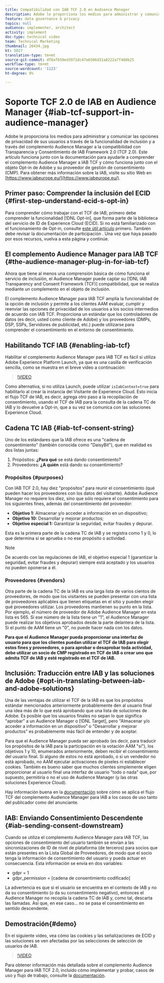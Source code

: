 ```yaml
---
title: Compatibilidad con IAB TCF 2.0 en Audience Manager
description: Adobe le proporciona los medios para administrar y comunicar las opciones de privacidad de sus usuarios a través de la funcionalidad de inclusión y a través del complemento Audience Manager a la compatibilidad con Transparencia y Consentimiento de IAB Framework 2.0 (TCF 2.0). Este artículo funciona junto con la documentación para ayudarle a comprender el complemento Audience Manager a IAB TCF y cómo funciona junto con el objeto Opt-in de Adobe y su proveedor de gestión de consentimiento (CMP).
feature: data governance & privacy
topics: null
audience: implementer, architect
activity: implement
doc-type: technical video
team: Technical Marketing
thumbnail: 26434.jpg
kt: 5027
translation-type: tm+mt
source-git-commit: df8afb50ed3971dc47e6506d31a8222a7f488b25
workflow-type: tm+mt
source-wordcount: '1123'
ht-degree: 0%

---
```



# Soporte TCF 2.0 de IAB en Audience Manager {#iab-tcf-support-in-audience-manager}

Adobe le proporciona los medios para administrar y comunicar las opciones de privacidad de sus usuarios a través de la funcionalidad de inclusión y a través del complemento Audience Manager a la compatibilidad con Transparencia y Consentimiento de IAB Framework 2.0 (TCF 2.0). Este artículo funciona junto con la documentación para ayudarle a comprender el complemento Audience Manager a IAB TCF y cómo funciona junto con el objeto Opt-in de Adobe y su proveedor de gestión de consentimiento (CMP). Para obtener más información sobre la IAB, visite su sitio Web en [https://www.iabeurope.eu/](https://www.iabeurope.eu/).

## Primer paso: Comprender la inclusión del ECID {#first-step-understand-ecid-s-opt-in}

Para comprender cómo trabajar con el TCF de IAB, primero debe comprender la funcionalidad [!DNL Opt-in], que forma parte de la biblioteca del servicio de ID de Experience Cloud (ECID). Si no está familiarizado con el funcionamiento de Opt-in, consulte [este útil artículo](https://docs.adobe.com/content/help/en/core-services-learn/tutorials/id-service/use-opt-in-to-control-experience-cloud-activities-based-on-user-consent.html) primero. También debe revisar la documentación de participación [](https://docs.adobe.com/content/help/es-ES/id-service/using/implementation/opt-in-service/optin-overview.html). Una vez que haya pasado por esos recursos, vuelva a esta página y continúe.

## El complemento Audience Manager para IAB TCF {#the-audience-manager-plug-in-for-iab-tcf}

Ahora que tiene al menos una comprensión básica de cómo funciona el servicio de inclusión, el Audience Manager puede captar su [!DNL IAB Transparency and Consent Framework (TCF)] compatibilidad, que se realiza mediante un complemento en el objeto de inclusión.

El complemento Audience Manager para IAB TCF amplía la funcionalidad de la opción de inclusión y permite a los clientes AAM evaluar, cumplir y reenviar las opciones de privacidad de los usuarios a los socios intermedios de acuerdo con IAB TCF. Proporciona un estándar que los controladores de datos (es decir, usted como cliente de Adobe) y los proveedores (DMPs, DSP, SSPs, Servidores de publicidad, etc.) puede utilizarse para comprender el consentimiento en el entorno de consentimiento.

## Habilitando TCF IAB {#enabling-iab-tcf}

Habilitar el complemento Audience Manager para IAB TCF es fácil si utiliza Adobe Experience Platform Launch, ya que es una casilla de verificación sencilla, como se muestra en el breve vídeo a continuación:

>[!VIDEO](https://video.tv.adobe.com/v/26433/?quality=12)

Como alternativa, si no utiliza Launch, puede utilizar `isIabContext=true` para habilitarlo al crear la instancia del Visitante de Experience Cloud. Esto inicia el flujo TCF de IAB, es decir, agrega otro paso a la recopilación de consentimiento, usando el TCF de IAB para la consulta de la cadena TC de IAB y lo devuelve a Opt-in, que a su vez se comunica con las soluciones Experience Cloud.

## Cadena TC IAB {#iab-tcf-consent-string}

Uno de los estándares que la IAB ofrece es una &quot;cadena de consentimiento&quot; (también conocida como &quot;DaisyBit&quot;), que en realidad es dos listas juntas:

1. Propósitos: **¿Para qué** se está dando consentimiento?
1. Proveedores: **¿A quién** está dando su consentimiento?

### Propósitos {#purposes}

Con IAB TCF 2.0, hay diez &quot;propósitos&quot; para reunir el consentimiento (qué pueden hacer los proveedores con los datos del visitante). Adobe Audience Manager no requiere los diez, sino que sólo requiere el consentimiento para los siguientes fines, además del consentimiento del proveedor:

* **Objetivo 1:** Almacenar y/o acceder a información en un dispositivo;
* **Objetivo 10:** Desarrollar y mejorar productos;
* **Objetivo especial 1:** Garantizar la seguridad, evitar fraudes y depurar.

Esta es la primera parte de la cadena TC de IAB y se registra como 1 y 0, lo que determina si se aprueba o no ese propósito o actividad.

>[!NOTE]
>
>De acuerdo con las regulaciones de IAB, el objetivo especial 1 (garantizar la seguridad, evitar fraudes y depurar) siempre está aceptado y los usuarios no pueden oponerse a él.

### Proveedores {#vendors}

Otra parte de la cadena TC de la IAB es una larga lista de varios cientos de proveedores, de modo que los visitantes se pueden presentar con una lista de proveedores aplicables que tienen etiquetas en el sitio y pueden elegir qué proveedores utilizar. Los proveedores mantienen su punto en la lista. Por ejemplo, el número de proveedor de Adobe Audience Manager en esta lista es 565. Si ese número de la lista tiene un &quot;1&quot;, el Audience Manager puede realizar los objetivos aprobados desde la parte delantera de la lista. Si el punto de AAM tiene un &quot;0&quot;, no puede hacer nada con los datos.

**Para que el Audience Manager pueda proporcionar una interfaz de usuario para que los clientes puedan utilizar el TCF de IAB para elegir estos fines y proveedores, o para aprobar o desaprobar toda actividad, debe utilizar un socio de CMP registrado en TCF de IAB o crear uno que admita TCF de IAB y esté registrado en el TCF de IAB.**

## Inclusión: Traducción entre IAB y las soluciones de Adobe {#opt-in-translating-between-iab-and-adobe-solutions}

Una de las ventajas de utilizar el TCF de la IAB es que los propósitos estándar mencionados anteriormente probablemente den al usuario final una idea más de lo que está aprobando que una lista de soluciones de Adobe. Es posible que los usuarios finales no sepan lo que significa &quot;aprobar&quot; a un Audience Manager o [!DNL Target], pero &quot;Almacenar y/o acceder a información en un dispositivo&quot; o &quot;Desarrollar y mejorar productos&quot; es probablemente más fácil de entender y de aceptar.

Para que el Audience Manager pueda ser aprobado (es decir, para traducir los propósitos de la IAB para la participación en la votación AAM &quot;sí&quot;), los objetivos 1 y 10, enumerados anteriormente, deben recibir el consentimiento del usuario final. Si alguno de estos no está aprobado, o si un vendedor no está aprobado, no AAM ejecutar activaciones de píxeles ni establecer cookies. También es bueno saber que muchos clientes simplemente eligen proporcionar al usuario final una interfaz de usuario &quot;todo o nada&quot; que, por supuesto, permitiría o no el uso de Audience Manager (y las otras soluciones Experience Cloud).

Hay información buena en la [documentación](https://marketing.adobe.com/resources/help/en_US/aam/aam-iab-plugin.html) sobre cómo se aplica el flujo TCF del complemento Audience Manager para IAB a los casos de uso tanto del publicador como del anunciante.

## IAB: Enviando Consentimiento Descendente {#iab-sending-consent-downstream}

Cuando se utiliza el complemento Audience Manager para IAB TCF, las opciones de consentimiento del usuario también se envían a las sincronizaciones de ID de nivel de plataforma (de terceros) para socios que están presentes en la Lista Global de Proveedores, de modo que el socio tenga la información de consentimiento del usuario y pueda actuar en consecuencia. Esta información se envía en dos variables:

* gdpr = 1
* gdpr_permission = [cadena de consentimiento codificado]

La advertencia es que si el usuario se encuentra en el contexto de IAB y no da su consentimiento (o da su consentimiento negativo), entonces el Audience Manager no recopila la cadena TC de IAB y, como tal, descarta las llamadas. Así que, en ese caso... no se pasa el consentimiento en sentido descendente.

## Demostración{#demo}

En el siguiente vídeo, vea cómo las cookies y las señalizaciones de ECID y las soluciones se ven afectadas por las selecciones de selección de usuarios de IAB.

>[!VIDEO](https://video.tv.adobe.com/v/26434/?quality=12)

Para obtener información más detallada sobre el complemento Audience Manager para IAB TCF 2.0, incluido cómo implementar y probar, casos de uso y flujo de trabajo, consulte la [documentación](https://docs.adobe.com/content/help/en/audience-manager/user-guide/overview/data-privacy/consent-management/aam-iab-plugin.html).
